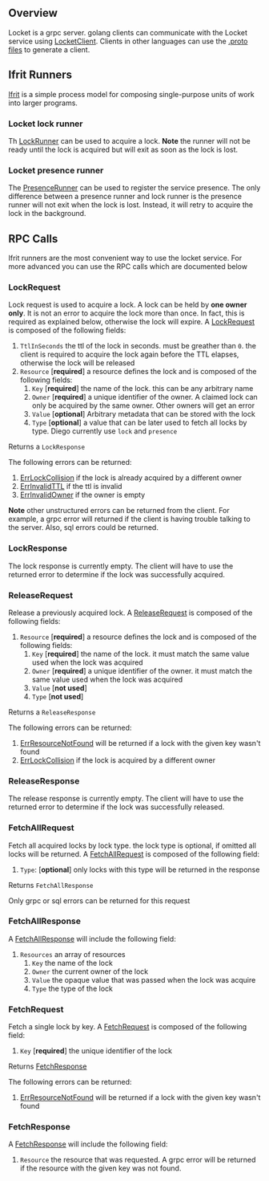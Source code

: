 ## Overview

Locket is a grpc server. golang clients can communicate with the Locket service using [LocketClient](https://godoc.org/code.cloudfoundry.org/locket/models#LocketClient). Clients in other languages can use the [.proto files](../models/locket.proto) to generate a client.

## Ifrit Runners

[Ifrit](https://github.com/tedsuo/ifrit) is a simple process model for composing single-purpose units of work into larger programs.

### Locket lock runner

Th [LockRunner](https://godoc.org/code.cloudfoundry.org/locket/lock#NewLockRunner) can be used to acquire a lock. **Note** the runner will not be ready until the lock is acquired but will exit as soon as the lock is lost.

### Locket presence runner

The [PresenceRunner](https://godoc.org/code.cloudfoundry.org/locket/lock#NewPresenceRunner) can be used to register the service presence. The only difference between a presence runner and lock runner is the presence runner will not exit when the lock is lost. Instead, it will retry to acquire the lock in the background.


## RPC Calls

Ifrit runners are the most convenient way to use the locket service. For more advanced you can use the RPC calls which are documented below

### LockRequest

Lock request is used to acquire a lock. A lock can be held by **one owner only**. It is not an error to acquire the lock more than once. In fact, this is required as explained below, otherwise the lock will expire. A [LockRequest](https://godoc.org/code.cloudfoundry.org/locket/models#LocketClient) is composed of the following fields:

1. `TtlInSeconds` the ttl of the lock in seconds. must be greather than `0`. the client is required to acquire the lock again before the TTL elapses, otherwise the lock will be released
2. `Resource` [**required**] a resource defines the lock and is composed of the following fields:
   1. `Key`   [**required**] the name of the lock. this can be any arbitrary name
   2. `Owner` [**required**] a unique identifier of the owner. A claimed lock can only be acquired by the same owner. Other owners will get an error
   3. `Value` [**optional**] Arbitrary metadata that can be stored with the lock
   4. `Type`  [**optional**] a value that can be later used to fetch all locks by type. Diego currently use `lock` and `presence`

Returns a `LockResponse`

The following errors can be returned:

1. [ErrLockCollision](https://godoc.org/code.cloudfoundry.org/locket/models#ErrLockCollision) if the lock is already acquired by a different owner
2. [ErrInvalidTTL](https://godoc.org/code.cloudfoundry.org/locket/models#ErrInvalidTTL) if the ttl is invalid
3. [ErrInvalidOwner](https://godoc.org/code.cloudfoundry.org/locket/models#ErrInvalidOwner) if the owner is empty

**Note** other unstructured errors can be returned from the client. For example, a grpc error will returned if the client is having trouble talking to the server. Also, sql errors could be returned.

### LockResponse

The lock response is currently empty. The client will have to use the returned error to determine if the lock was successfully acquired.

### ReleaseRequest

Release a previously acquired lock. A [ReleaseRequest](https://godoc.org/code.cloudfoundry.org/locket/models#ReleaseRequest) is composed of the following fields:

1. `Resource` [**required**] a resource defines the lock and is composed of the following fields:
   1. `Key`   [**required**] the name of the lock. it must match the same value used when the lock was acquired
   2. `Owner` [**required**] a unique identifier of the owner. it must match the same value used when the lock was acquired
   3. `Value` [**not used**]
   4. `Type`  [**not used**]

Returns a `ReleaseResponse`

The following errors can be returned:

1. [ErrResourceNotFound](https://godoc.org/code.cloudfoundry.org/bbs/db/sqldb/helpers#ErrResourceNotFound) will be returned if a lock with the given key wasn't found
2. [ErrLockCollision](https://godoc.org/code.cloudfoundry.org/locket/models#ErrLockCollision) if the lock is acquired by a different owner

### ReleaseResponse

The release response is currently empty. The client will have to use the returned error to determine if the lock was successfully released.

### FetchAllRequest

Fetch all acquired locks by lock type. the lock type is optional, if omitted all locks will be returned. A [FetchAllRequest](https://godoc.org/code.cloudfoundry.org/locket/models#FetchAllRequest) is composed of the following field:

1. `Type`: [**optional**] only locks with this type will be returned in the response

Returns `FetchAllResponse`

Only grpc or sql errors can be returned for this request

### FetchAllResponse

A [FetchAllResponse](https://godoc.org/code.cloudfoundry.org/locket/models#FetchAllResponse) will include the following field:

1. `Resources` an array of resources
   1. `Key`   the name of the lock
   2. `Owner` the current owner of the lock
   3. `Value` the opaque value that was passed when the lock was acquire
   4. `Type`  the type of the lock

### FetchRequest

Fetch a single lock by key. A [FetchRequest](https://godoc.org/code.cloudfoundry.org/locket/models#FetchRequest) is composed of the following field:

1. `Key` [**required**] the unique identifier of the lock

Returns [FetchResponse](#fetchresponse)

The following errors can be returned:

1. [ErrResourceNotFound](https://godoc.org/code.cloudfoundry.org/locket/models#ErrResourceNotFound) will be returned if a lock with the given key wasn't found

### FetchResponse

A [FetchResponse](https://godoc.org/code.cloudfoundry.org/locket/models#FetchResponse) will include the following field:

1. `Resource` the resource that was requested. A grpc error will be returned if the resource with the given key was not found.
